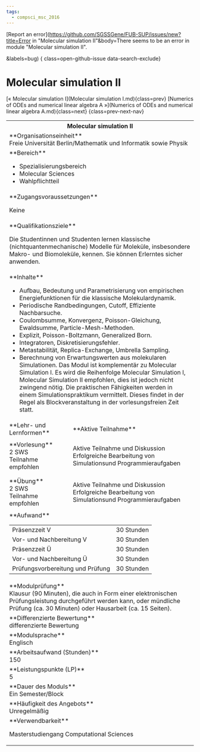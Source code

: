 ```yaml
---
tags:
  - compsci_msc_2016
---
```

[Report an error](https://github.com/SGSSGene/FUB-SUP/issues/new?title=Error in "Molecular simulation II"&body=There seems to be an error in module "Molecular simulation II".

<Describe here a slightly more detailed description of what is wrong>&labels=bug)
{ class=open-github-issue data-search-exclude}

# Molecular simulation II

[« Molecular simulation I](Molecular simulation I.md){class=prev}
[Numerics of ODEs and numerical linear algebra A »](Numerics of ODEs and numerical linear algebra A.md){class=next}
{class=prev-next-nav}

<table markdown id="moduledesc">
<tr markdown class="moduledesc_head"><th colspan="2">Molecular simulation II </th></tr>
<tr markdown><td colspan="2">**Organisationseinheit**   <br>Freie Universität Berlin/Mathematik und Informatik sowie Physik</td></tr>

<tr markdown><td colspan="2">**Bereich**<br>


- Spezialisierungsbereich
- Molecular Sciences
- Wahlpflichtteil

</td></tr>

<tr markdown><td colspan="2">**Zugangsvoraussetzungen** <br>

Keine


</td></tr>
<tr markdown><td colspan="2">**Qualifikationsziele**    <br>

Die Studentinnen und Studenten lernen klassische (nichtquantenmechanische)
Modelle für Moleküle, insbesondere Makro- und Biomoleküle, kennen. Sie
können Erlerntes sicher anwenden.


</td></tr>
<tr markdown><td colspan="2">**Inhalte**                <br>


- Aufbau, Bedeutung und Parametrisierung von empirischen Energiefunktionen
  für die klassische Molekulardynamik.
- Periodische Randbedingungen, Cutoff, Effiziente Nachbarsuche.
- Coulombsumme, Konvergenz, Poisson-Gleichung, Ewaldsumme,
  Particle-Mesh-Methoden.
- Explizit, Poisson-Boltzmann, Generalized Born.
- Integratoren, Diskretisierungsfehler.
- Metastabilität, Replica-Exchange, Umbrella Sampling.
- Berechnung von Erwartungswerten aus molekularen Simulationen. Das Modul
  ist komplementär zu Molecular Simulation I. Es wird die Reihenfolge
  Molecular Simulation I, Molecular Simulation II empfohlen, dies ist jedoch
  nicht zwingend nötig. Die praktischen Fähigkeiten werden in einem
  Simulationspraktikum vermittelt. Dieses findet in der Regel als
  Blockveranstaltung in der vorlesungsfreien Zeit statt.


</td></tr>

<tr markdown><td>**Lehr- und Lernformen**</td><td>**Aktive Teilnahme**</td></tr>
<tr markdown><td> **Vorlesung** <br>2 SWS <br> Teilnahme empfohlen</td><td>

Aktive Teilnahme und Diskussion
Erfolgreiche Bearbeitung von Simulationsund Programmieraufgaben
</td></tr>
<tr markdown><td> **Übung** <br>2 SWS <br> Teilnahme empfohlen</td><td>

Aktive Teilnahme und Diskussion
Erfolgreiche Bearbeitung von Simulationsund Programmieraufgaben
</td></tr>
<tr markdown><td colspan="2">**Aufwand**                <br>
<table class="aufwand_table">
<tr><td>Präsenzzeit V</td><td>30 Stunden</td></tr>
<tr><td>Vor- und Nachbereitung V</td><td>30 Stunden</td></tr>
<tr><td>Präsenzzeit Ü</td><td>30 Stunden</td></tr>
<tr><td>Vor- und Nachbereitung Ü</td><td>30 Stunden</td></tr>
<tr><td>Prüfungsvorbereitung und Prüfung</td><td>30 Stunden</td></tr>
</table>

</td></tr>
<tr markdown><td colspan="2">**Modulprüfung**             <br>Klausur (90 Minuten), die auch in Form einer elektronischen Prüfungsleistung
durchgeführt werden kann, oder mündliche Prüfung (ca. 30 Minuten) oder
Hausarbeit (ca. 15 Seiten).


</td></tr>
<tr markdown><td colspan="2">**Differenzierte Bewertung** <br>differenzierte Bewertung

</td></tr>
<tr markdown><td colspan="2">**Modulsprache**             <br>Englisch</td></tr>
<tr markdown><td colspan="2">**Arbeitsaufwand (Stunden)** <br>150</td></tr>
<tr markdown><td colspan="2">**Leistungspunkte (LP)**     <br>5</td></tr>
<tr markdown><td colspan="2">**Dauer des Moduls**         <br>Ein Semester/Block</td></tr>
<tr markdown><td colspan="2">**Häufigkeit des Angebots**  <br>Unregelmäßig</td></tr>
<tr markdown><td colspan="2">**Verwendbarkeit**           <br>

Masterstudiengang Computational Sciences


</td></tr>

</table>
